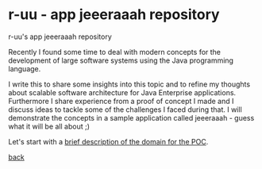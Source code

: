 # r-uu - app jeeeraaah repository

r-uu's app jeeeraaah repository

Recently I found some time to deal with modern concepts for the development of large software systems using the Java programming language.

I write this to share some insights into this topic and to refine my thoughts about scalable software architecture for Java Enterprise applications. Furthermore I share experience from a proof of concept I made and I discuss ideas to tackle some of the challenges I faced during that. I will demonstrate the concepts in a sample application called jeeeraaah - guess what it will be all about ;)

Let's start with a [brief description of the domain for the POC](./doc/md/poc-domain.md).

[back](https://github.com/r-uu/r-uu)